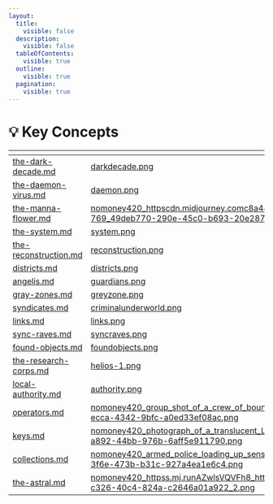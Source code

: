 ```yaml
---
layout:
  title:
    visible: false
  description:
    visible: false
  tableOfContents:
    visible: true
  outline:
    visible: true
  pagination:
    visible: true
---
```


# 💡 Key Concepts

<table data-view="cards" data-full-width="false"><thead><tr><th data-card-target data-type="content-ref"></th><th data-hidden data-card-cover data-type="files"></th></tr></thead><tbody><tr><td><a href="../history/the-dark-decade.md">the-dark-decade.md</a></td><td><a href="../../.gitbook/assets/darkdecade.png">darkdecade.png</a></td></tr><tr><td><a href="../science-and-tech/the-daemon-virus.md">the-daemon-virus.md</a></td><td><a href="../../.gitbook/assets/daemon.png">daemon.png</a></td></tr><tr><td><a href="../../nations/gata/history/the-manna-flower.md">the-manna-flower.md</a></td><td><a href="../../.gitbook/assets/nomoney420_httpscdn.midjourney.comc8a44ea2-b9d2-4202-a51f-769_49deb770-290e-45c0-b693-20e28705092b_1.png">nomoney420_httpscdn.midjourney.comc8a44ea2-b9d2-4202-a51f-769_49deb770-290e-45c0-b693-20e28705092b_1.png</a></td></tr><tr><td><a href="../../nations/gata/politics/the-system.md">the-system.md</a></td><td><a href="../../.gitbook/assets/system.png">system.png</a></td></tr><tr><td><a href="../history/the-reconstruction.md">the-reconstruction.md</a></td><td><a href="../../.gitbook/assets/reconstruction.png">reconstruction.png</a></td></tr><tr><td><a href="../../nations/gata/politics/districts.md">districts.md</a></td><td><a href="../../.gitbook/assets/districts.png">districts.png</a></td></tr><tr><td><a href="../../nations/gata/military-and-defense/angelis.md">angelis.md</a></td><td><a href="../../.gitbook/assets/guardians.png">guardians.png</a></td></tr><tr><td><a href="../../nations/gata/politics/gray-zones.md">gray-zones.md</a></td><td><a href="../../.gitbook/assets/greyzone.png">greyzone.png</a></td></tr><tr><td><a href="../../nations/gata/criminal-element/syndicates.md">syndicates.md</a></td><td><a href="../../.gitbook/assets/criminalunderworld.png">criminalunderworld.png</a></td></tr><tr><td><a href="../science-and-tech/links.md">links.md</a></td><td><a href="../../.gitbook/assets/links.png">links.png</a></td></tr><tr><td><a href="../../nations/gata/underground-scene/sync-raves.md">sync-raves.md</a></td><td><a href="../../.gitbook/assets/syncraves.png">syncraves.png</a></td></tr><tr><td><a href="../../nations/gata/history/found-objects.md">found-objects.md</a></td><td><a href="../../.gitbook/assets/foundobjects.png">foundobjects.png</a></td></tr><tr><td><a href="../../nations/gata/history/the-research-corps.md">the-research-corps.md</a></td><td><a href="../../.gitbook/assets/helios-1.png">helios-1.png</a></td></tr><tr><td><a href="../../nations/gata/law-and-order/local-authority.md">local-authority.md</a></td><td><a href="../../.gitbook/assets/authority.png">authority.png</a></td></tr><tr><td><a href="../../nations/gata/enterprise/operators.md">operators.md</a></td><td><a href="../../.gitbook/assets/nomoney420_group_shot_of_a_crew_of_bounty_hunters_still_from_an_6c9969a8-ecca-4342-9bfc-a0ed33ef08ac.png">nomoney420_group_shot_of_a_crew_of_bounty_hunters_still_from_an_6c9969a8-ecca-4342-9bfc-a0ed33ef08ac.png</a></td></tr><tr><td><a href="../../nations/gata/politics/keys.md">keys.md</a></td><td><a href="../../.gitbook/assets/nomoney420_photograph_of_a_translucent_LED_screen_that_is_displ_8d5ed6fd-a892-44bb-976b-6aff5e911790.png">nomoney420_photograph_of_a_translucent_LED_screen_that_is_displ_8d5ed6fd-a892-44bb-976b-6aff5e911790.png</a></td></tr><tr><td><a href="../../nations/gata/law-and-order/collections.md">collections.md</a></td><td><a href="../../.gitbook/assets/nomoney420_armed_police_loading_up_sensitive_cargo_on_hovering__d114fca5-3f6e-473b-b31c-927a4ea1e6c4.png">nomoney420_armed_police_loading_up_sensitive_cargo_on_hovering__d114fca5-3f6e-473b-b31c-927a4ea1e6c4.png</a></td></tr><tr><td><a href="../science-and-tech/the-astral.md">the-astral.md</a></td><td><a href="../../.gitbook/assets/nomoney420_httpss.mj.runAZwlsVQVFh8_httpss.mj.runj9kprHGONt0__043d0552-c326-40c4-824a-c2646a01a922_2.png">nomoney420_httpss.mj.runAZwlsVQVFh8_httpss.mj.runj9kprHGONt0__043d0552-c326-40c4-824a-c2646a01a922_2.png</a></td></tr></tbody></table>
